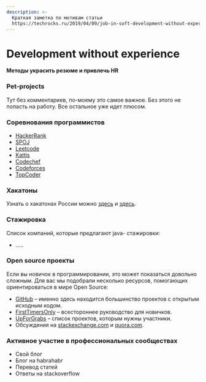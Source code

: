 ```yaml
---
description: >-
  Краткая заметка по мотивам статьи
  https://techrocks.ru/2019/04/09/job-in-soft-development-without-experience/
---
```


# Development without experience

**Методы украсить резюме и привлечь HR**

### **Pet-projects**

Тут без комментариев, по-моему это самое важное. Без этого не попасть на работу. Все остальное уже идет плюсом.

### Соревнования программистов

* [HackerRank](https://www.hackerrank.com/)
* [SPOJ](http://www.spoj.com/)
* [Leetcode](https://leetcode.com/)
* [Kattis](https://open.kattis.com/)
* [Codechef](http://www.codechef.com/)
* [Codeforces](http://www.codeforces.com/)
* [TopCoder](https://www.topcoder.com/)

### Хакатоны

Узнать о хакатонах России можно [здесь](https://vk.com/hacklist) и [здесь](http://www.xn--80aa3anexr8c.xn--p1ai/).

### Стажировка

Список компаний, которые предлагают  java- стажировки: 

* .....

### Open source проекты

Если вы новичок в программировании, это может показаться довольно сложным. Для вас мы подобрали несколько ресурсов, помогающих ориентироваться в мире Open Source:

* [GitHub](https://github.com/) – именно здесь находится большинство проектов с открытым исходным кодом.
* [FirstTimersOnly](https://www.firsttimersonly.com/) – всестороннее руководство для новичков.
* [UpForGrabs](https://up-for-grabs.net/) – список проектов, которым нужны участники.
* Обсуждения на [stackexchange.com](https://softwareengineering.stackexchange.com/questions/294/how-can-i-find-a-good-open-source-project-to-join) и [quora.com](https://www.quora.com/What-are-the-ways-to-find-a-good-open-source-project).

### Активное участие в профессиональных сообществах 

* Свой блог
* Блог на habrahabr
* Перевод статей
* Ответы на stackoverflow



